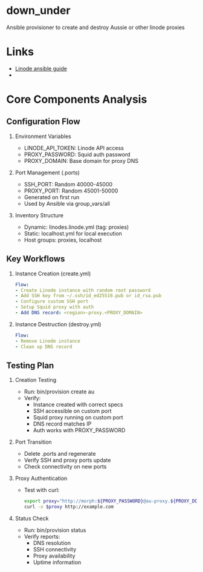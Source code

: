 # down_under
Ansible provisioner to create and destroy Aussie or other linode proxies


# Links

* [Linode ansible guide](https://www.linode.com/docs/guides/deploy-linodes-using-linode-ansible-collection/)
* 

# Core Components Analysis

## Configuration Flow
1. Environment Variables
    - LINODE_API_TOKEN: Linode API access
    - PROXY_PASSWORD: Squid auth password
    - PROXY_DOMAIN: Base domain for proxy DNS

2. Port Management (.ports)
    - SSH_PORT: Random 40000-45000
    - PROXY_PORT: Random 45001-50000
    - Generated on first run
    - Used by Ansible via group_vars/all

3. Inventory Structure
    - Dynamic: linodes.linode.yml (tag: proxies)
    - Static: localhost.yml for local execution
    - Host groups: proxies, localhost

## Key Workflows

1. Instance Creation (create.yml)
   ```yaml
   Flow:
   - Create Linode instance with random root password
   - Add SSH key from ~/.ssh/id_ed25519.pub or id_rsa.pub
   - Configure custom SSH port
   - Setup Squid proxy with auth
   - Add DNS record: <region>-proxy.<PROXY_DOMAIN>
   ```

2. Instance Destruction (destroy.yml)
   ```yaml
   Flow:
   - Remove Linode instance
   - Clean up DNS record
   ```

## Testing Plan

1. Creation Testing
    - Run: bin/provision create au
    - Verify:
        * Instance created with correct specs
        * SSH accessible on custom port
        * Squid proxy running on custom port
        * DNS record matches IP
        * Auth works with PROXY_PASSWORD

2. Port Transition
    - Delete .ports and regenerate
    - Verify SSH and proxy ports update
    - Check connectivity on new ports

3. Proxy Authentication
    - Test with curl:
      ```bash
      export proxy="http://morph:${PROXY_PASSWORD}@au-proxy.${PROXY_DOMAIN}:${PROXY_PORT}"
      curl -x $proxy http://example.com
      ```

4. Status Check
    - Run: bin/provision status
    - Verify reports:
        * DNS resolution
        * SSH connectivity
        * Proxy availability
        * Uptime information